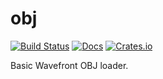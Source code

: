 # obj
[![Build Status](https://travis-ci.org/kvark/obj.svg)](https://travis-ci.org/kvark/obj)
[![Docs](https://docs.rs/obj/badge.svg)](https://docs.rs/obj)
[![Crates.io](https://img.shields.io/crates/v/obj.svg)](https://crates.io/crates/obj)

Basic Wavefront OBJ loader.
